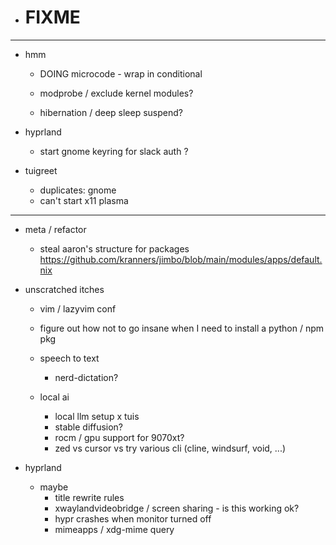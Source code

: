 - # FIXME
  
---


- hmm
  - DOING microcode - wrap in conditional
  
  - modprobe / exclude kernel modules?
  - hibernation / deep sleep suspend?
  
- hyprland
  - start gnome keyring for slack auth ?

- tuigreet
  - duplicates: gnome
  - can't start x11 plasma


---
  

- meta / refactor
  - steal aaron's structure for packages https://github.com/kranners/jimbo/blob/main/modules/apps/default.nix

- unscratched itches
  - vim / lazyvim conf
  - figure out how not to go insane when I need to install a python / npm pkg
  
  - speech to text
    - nerd-dictation?

  - local ai
    - local llm setup x tuis 
    - stable diffusion?
    - rocm / gpu support for 9070xt?
    - zed vs cursor vs try various cli (cline, windsurf, void, ...)
 
- hyprland 
  - maybe
    - title rewrite rules
    - xwaylandvideobridge / screen sharing - is this working ok?
    - hypr crashes when monitor turned off
    - mimeapps / xdg-mime query

